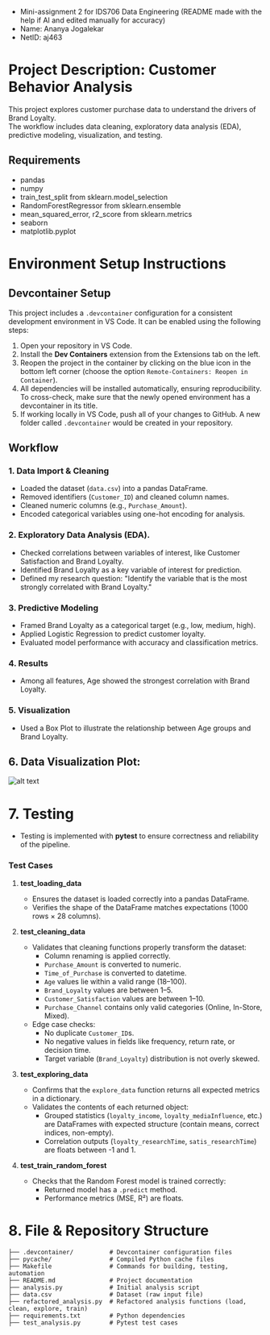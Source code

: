 - Mini-assignment 2 for IDS706 Data Engineering (README made with the help if AI and edited manually for accuracy)
- Name: Ananya Jogalekar
- NetID: aj463

# Project Description: Customer Behavior Analysis

This project explores customer purchase data to understand the drivers of Brand Loyalty.  
The workflow includes data cleaning, exploratory data analysis (EDA), predictive modeling, visualization, and testing.

## Requirements
- pandas
- numpy
- train_test_split from sklearn.model_selection
- RandomForestRegressor from sklearn.ensemble
- mean_squared_error, r2_score from sklearn.metrics
- seaborn
- matplotlib.pyplot 

# Environment Setup Instructions
## Devcontainer Setup
This project includes a `.devcontainer` configuration for a consistent development environment in VS Code. It can be enabled using the following steps:
1. Open your repository in VS Code.
2. Install the **Dev Containers** extension from the Extensions tab on the left.
3. Reopen the project in the container by clicking on the blue icon in the bottom left corner (choose the option `Remote-Containers: Reopen in Container`).
4. All dependencies will be installed automatically, ensuring reproducibility. To cross-check, make sure that the newly opened environment has a devcontainer in its title.
5. If working locally in VS Code, push all of your changes to GitHub. A new folder called `.devcontainer` would be created in your repository.

## Workflow

### 1. Data Import & Cleaning
- Loaded the dataset (`data.csv`) into a pandas DataFrame.
- Removed identifiers (`Customer_ID`) and cleaned column names.
- Cleaned numeric columns (e.g., `Purchase_Amount`).
- Encoded categorical variables using one-hot encoding for analysis.

### 2. Exploratory Data Analysis (EDA).
- Checked correlations between variables of interest, like Customer Satisfaction and Brand Loyalty.
- Identified Brand Loyalty as a key variable of interest for prediction.
- Defined my research question: "Identify the variable that is the most strongly correlated with Brand Loyalty."

### 3. Predictive Modeling
- Framed Brand Loyalty as a categorical target (e.g., low, medium, high).
- Applied Logistic Regression to predict customer loyalty.
- Evaluated model performance with accuracy and classification metrics.

### 4. Results
- Among all features, Age showed the strongest correlation with Brand Loyalty.

### 5. Visualization
- Used a Box Plot to illustrate the relationship between Age groups and Brand Loyalty.

## 6. Data Visualization Plot:
![alt text](image.png)

# 7. Testing
- Testing is implemented with **pytest** to ensure correctness and reliability of the pipeline.  

### Test Cases

1. **test_loading_data**
   - Ensures the dataset is loaded correctly into a pandas DataFrame.
   - Verifies the shape of the DataFrame matches expectations (1000 rows × 28 columns).

2. **test_cleaning_data**
   - Validates that cleaning functions properly transform the dataset:
     - Column renaming is applied correctly.
     - `Purchase_Amount` is converted to numeric.
     - `Time_of_Purchase` is converted to datetime.
     - `Age` values lie within a valid range (18–100).
     - `Brand_Loyalty` values are between 1–5.
     - `Customer_Satisfaction` values are between 1–10.
     - `Purchase_Channel` contains only valid categories (Online, In-Store, Mixed).
   - Edge case checks:
     - No duplicate `Customer_ID`s.
     - No negative values in fields like frequency, return rate, or decision time.
     - Target variable (`Brand_Loyalty`) distribution is not overly skewed.

3. **test_exploring_data**
   - Confirms that the `explore_data` function returns all expected metrics in a dictionary.
   - Validates the contents of each returned object:
     - Grouped statistics (`loyalty_income`, `loyalty_mediaInfluence`, etc.) are DataFrames with expected structure (contain means, correct indices, non-empty).
     - Correlation outputs (`loyalty_researchTime`, `satis_researchTime`) are floats between -1 and 1.

4. **test_train_random_forest**
   - Checks that the Random Forest model is trained correctly:
     - Returned model has a `.predict` method.
     - Performance metrics (MSE, R²) are floats.

# 8. File & Repository Structure
```
├── .devcontainer/          # Devcontainer configuration files
├── pycache/                # Compiled Python cache files
├── Makefile                # Commands for building, testing, automation
├── README.md               # Project documentation
├── analysis.py             # Initial analysis script
├── data.csv                # Dataset (raw input file)
├── refactored_analysis.py  # Refactored analysis functions (load, clean, explore, train)
├── requirements.txt        # Python dependencies
├── test_analysis.py        # Pytest test cases
```